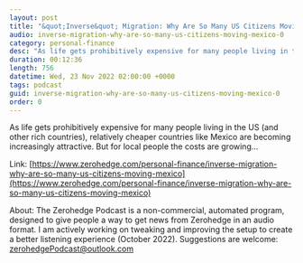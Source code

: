 ```yaml
---
layout: post
title: "&quot;Inverse&quot; Migration: Why Are So Many US Citizens Moving To Mexico?"
audio: inverse-migration-why-are-so-many-us-citizens-moving-mexico-0
category: personal-finance
desc: "As life gets prohibitively expensive for many people living in the US (and other rich countries), relatively cheaper countries like Mexico are becoming increasingly attractive. But for local people the costs are growing..."
duration: 00:12:36
length: 756
datetime: Wed, 23 Nov 2022 02:00:00 +0000
tags: podcast
guid: inverse-migration-why-are-so-many-us-citizens-moving-mexico-0
order: 0
---
```

As life gets prohibitively expensive for many people living in the US (and other rich countries), relatively cheaper countries like Mexico are becoming increasingly attractive. But for local people the costs are growing...

Link: [https://www.zerohedge.com/personal-finance/inverse-migration-why-are-so-many-us-citizens-moving-mexico](https://www.zerohedge.com/personal-finance/inverse-migration-why-are-so-many-us-citizens-moving-mexico)

About: The Zerohedge Podcast is a non-commercial, automated program, designed to give people a way to get news from Zerohedge in an audio format.  I am actively working on tweaking and improving the setup to create a better listening experience (October 2022).  Suggestions are welcome: [zerohedgePodcast@outlook.com](mailto:zerohedgePodcast@outlook.com)